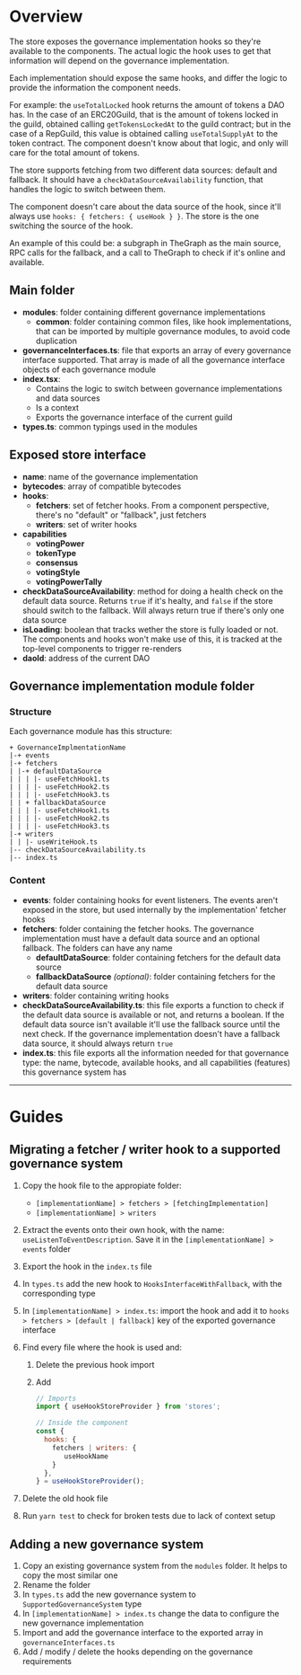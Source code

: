 # Overview

The store exposes the governance implementation hooks so they're available to the components. The actual logic the hook uses to get that information will depend on the governance implementation.

Each implementation should expose the same hooks, and differ the logic to provide the information the component needs.

For example: the `useTotalLocked` hook returns the amount of tokens a DAO has. In the case of an ERC20Guild, that is the amount of tokens locked in the guild, obtained calling `getTokensLockedAt` to the guild contract; but in the case of a RepGuild, this value is obtained calling `useTotalSupplyAt` to the token contract. The component doesn't know about that logic, and only will care for the total amount of tokens.

The store supports fetching from two different data sources: default and fallback. It should have a `checkDataSourceAvailability` function, that handles the logic to switch between them.

The component doesn't care about the data source of the hook, since it'll always use `hooks: { fetchers: { useHook } }`. The store is the one switching the source of the hook.

An example of this could be: a subgraph in TheGraph as the main source, RPC calls for the fallback, and a call to TheGraph to check if it's online and available.

## Main folder

- **modules**: folder containing different governance implementations
  - **common**: folder containing common files, like hook implementations, that can be imported by multiple governance modules, to avoid code duplication
- **governanceInterfaces.ts**: file that exports an array of every governance interface supported. That array is made of all the governance interface objects of each governance module
- **index.tsx**:
  - Contains the logic to switch between governance implementations and data sources
  - Is a context
  - Exports the governance interface of the current guild
- **types.ts**: common typings used in the modules

## Exposed store interface

- **name**: name of the governance implementation
- **bytecodes**: array of compatible bytecodes
- **hooks**:
  - **fetchers**: set of fetcher hooks. From a component perspective, there's no "default" or "fallback", just fetchers
  - **writers**: set of writer hooks
- **capabilities**
  - **votingPower**
  - **tokenType**
  - **consensus**
  - **votingStyle**
  - **votingPowerTally**
- **checkDataSourceAvailability**: method for doing a health check on the default data source. Returns `true` if it's healty, and `false` if the store should switch to the fallback. Will always return true if there's only one data source
- **isLoading**: boolean that tracks wether the store is fully loaded or not. The components and hooks won't make use of this, it is tracked at the top-level components to trigger re-renders
- **daoId**: address of the current DAO

## Governance implementation module folder

### Structure

Each governance module has this structure:

```
+ GovernanceImplmentationName
|-+ events
|-+ fetchers
| |-+ defaultDataSource
| | | |- useFetchHook1.ts
| | | |- useFetchHook2.ts
| | | |- useFetchHook3.ts
| | + fallbackDataSource
| | | |- useFetchHook1.ts
| | | |- useFetchHook2.ts
| | | |- useFetchHook3.ts
|-+ writers
| | |- useWriteHook.ts
|-- checkDataSourceAvailability.ts
|-- index.ts

```

### Content

- **events**: folder containing hooks for event listeners. The events aren't exposed in the store, but used internally by the implementation' fetcher hooks
- **fetchers**: folder containing the fetcher hooks. The governance implementation must have a default data source and an optional fallback. The folders can have any name
  - **defaultDataSource**: folder containing fetchers for the default data source
  - **fallbackDataSource** _(optional)_: folder containing fetchers for the default data source
- **writers**: folder containing writing hooks
- **checkDataSourceAvailability.ts**: this file exports a function to check if the default data source is available or not, and returns a boolean. If the default data source isn't available it'll use the fallback source until the next check. If the governance implementation doesn't have a fallback data source, it should always return `true`
- **index.ts**: this file exports all the information needed for that governance type: the name, bytecode, available hooks, and all capabilities (features) this governance system has

---

# Guides

## Migrating a fetcher / writer hook to a supported governance system

1. Copy the hook file to the appropiate folder:
   - `[implementationName] > fetchers > [fetchingImplementation]`
   - `[implementationName] > writers`
2. Extract the events onto their own hook, with the name: `useListenToEventDescription`. Save it in the `[implementationName] > events` folder
3. Export the hook in the `index.ts` file
4. In `types.ts` add the new hook to `HooksInterfaceWithFallback`, with the corresponding type
5. In `[implementationName] > index.ts`: import the hook and add it to `hooks > fetchers > [default | fallback]` key of the exported governance interface
6. Find every file where the hook is used and:

   1. Delete the previous hook import
   2. Add

      ```javascript
      // Imports
      import { useHookStoreProvider } from 'stores';

      // Inside the component
      const {
        hooks: {
          fetchers | writers: {
             useHookName
          }
        },
      } = useHookStoreProvider();
      ```

7. Delete the old hook file
8. Run `yarn test` to check for broken tests due to lack of context setup

## Adding a new governance system

1. Copy an existing governance system from the `modules` folder. It helps to copy the most similar one
2. Rename the folder
3. In `types.ts` add the new governance system to `SupportedGovernanceSystem` type
4. In `[implementationName] > index.ts` change the data to configure the new governance implementation
5. Import and add the governance interface to the exported array in `governanceInterfaces.ts`
6. Add / modify / delete the hooks depending on the governance requirements
